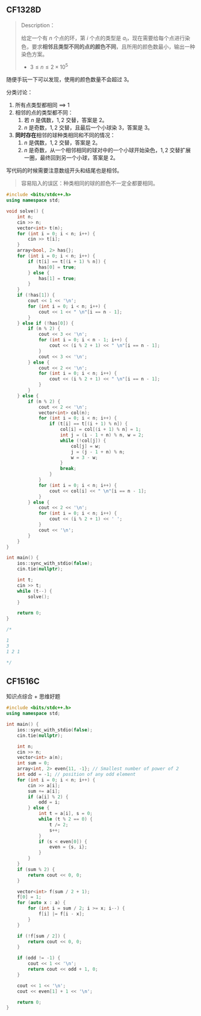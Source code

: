 
## CF1328D


> Description：
> 
> 给定一个有 $n$ 个点的环，第 $i$ 个点的类型是 $a_i$，现在需要给每个点进行染色，要求**相邻且类型不同的点的颜色不同**，且所用的颜色数最小，输出一种染色方案。
> - $3 \le n \le 2 \times 10^5$ 



随便手玩一下可以发现，使用的颜色数量不会超过 $3$。

分类讨论：

1. 所有点类型都相同 $\implies$ $1$ 
2. 相邻的点的类型都不同：
   1. 若 $n$ 是偶数，$1, 2$ 交替，答案是 $2$。
   2. $n$ 是奇数，$1, 2$ 交替，且最后一个小球染 $3$，答案是 $3$。
3. **同时存在**相邻的球种类相同和不同的情况：
   1. $n$ 是偶数，$1, 2$ 交替，答案是 $2$。
   2. $n$ 是奇数，从一个相邻相同的球对中的一个小球开始染色，$1, 2$ 交替扩展一圈，最终回到另一个小球，答案是 $2$。


写代码的时候需要注意数组开头和结尾也是相邻。

> 容易陷入的误区：种类相同的球的颜色不一定全都要相同。

```cpp
#include <bits/stdc++.h>
using namespace std;

void solve() {
    int n;
    cin >> n;
    vector<int> t(n);
    for (int i = 0; i < n; i++) {
        cin >> t[i];
    }
    array<bool, 2> has{};
    for (int i = 0; i < n; i++) {
        if (t[i] == t[(i + 1) % n]) {
            has[0] = true;
        } else {
            has[1] = true;
        }
    }
    if (!has[1]) {
        cout << 1 << '\n';
        for (int i = 0; i < n; i++) {
            cout << 1 << " \n"[i == n - 1];
        }
    } else if (!has[0]) {
        if (n % 2) {
            cout << 3 << '\n';
            for (int i = 0; i < n - 1; i++) {
                cout << (i % 2 + 1) << " \n"[i == n - 1];
            }
            cout << 3 << '\n';
        } else {
            cout << 2 << '\n';
            for (int i = 0; i < n; i++) {
                cout << (i % 2 + 1) << " \n"[i == n - 1];
            }
        }
    } else {
        if (n % 2) {
            cout << 2 << '\n';
            vector<int> col(n);
            for (int i = 0; i < n; i++) {
                if (t[i] == t[(i + 1) % n]) {
                    col[i] = col[(i + 1) % n] = 1;
                    int j = (i - 1 + n) % n, w = 2;
                    while (!col[j]) {
                        col[j] = w;
                        j = (j - 1 + n) % n;
                        w = 3 - w;
                    }
                    break;
                }
            }
            for (int i = 0; i < n; i++) {
                cout << col[i] << " \n"[i == n - 1];
            }
        } else {
            cout << 2 << '\n';
            for (int i = 0; i < n; i++) {
                cout << (i % 2 + 1) << ' ';
            }
            cout << '\n';
        }
    }
}

int main() {
    ios::sync_with_stdio(false);
    cin.tie(nullptr);

    int t;
    cin >> t;
    while (t--) {
        solve();
    }

    return 0;
}

/*

1
3
1 2 1

*/
```

## CF1516C


知识点综合 + 思维好题

```cpp
#include <bits/stdc++.h>
using namespace std;

int main() {
    ios::sync_with_stdio(false);
    cin.tie(nullptr);

    int n;
    cin >> n;
    vector<int> a(n);
    int sum = 0;
    array<int, 2> even{11, -1}; // Smallest number of power of 2
    int odd = -1; // position of any odd element 
    for (int i = 0; i < n; i++) {
        cin >> a[i];
        sum += a[i];
        if (a[i] % 2) {
            odd = i;
        } else {
            int t = a[i], s = 0;
            while (t % 2 == 0) {
                t /= 2;
                s++;
            }
            if (s < even[0]) {
                even = {s, i};
            }
        }
    }
    if (sum % 2) {
        return cout << 0, 0;
    }

    vector<int> f(sum / 2 + 1);
    f[0] = 1;
    for (auto x : a) {
        for (int i = sum / 2; i >= x; i--) {
            f[i] |= f[i - x];
        }
    }

    if (!f[sum / 2]) {
        return cout << 0, 0;
    }

    if (odd != -1) {
        cout << 1 << '\n';
        return cout << odd + 1, 0;
    }

    cout << 1 << '\n';
    cout << even[1] + 1 << '\n';

    return 0;
}
```